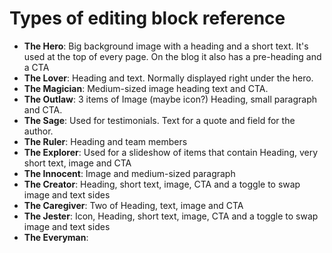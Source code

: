 # Types of editing block reference

- **The Hero**: Big background image with a heading and a short text. It's used at the top of every page. On the blog it also has a pre-heading and a CTA
- **The Lover**: Heading and text. Normally displayed right under the hero.
- **The Magician**: Medium-sized image heading text and CTA.
- **The Outlaw**: 3 items of Image (maybe icon?) Heading, small paragraph and CTA.
- **The Sage**: Used for testimonials. Text for a quote and field for the author.
- **The Ruler**: Heading and team members
- **The Explorer**: Used for a slideshow of items that contain Heading, very short text, image and CTA
- **The Innocent**: Image and medium-sized paragraph
- **The Creator**: Heading, short text, image, CTA and a toggle to swap image and text sides
- **The Caregiver**: Two of Heading, text, image and CTA
- **The Jester**: Icon, Heading, short text, image, CTA and a toggle to swap image and text sides
- **The Everyman**:
